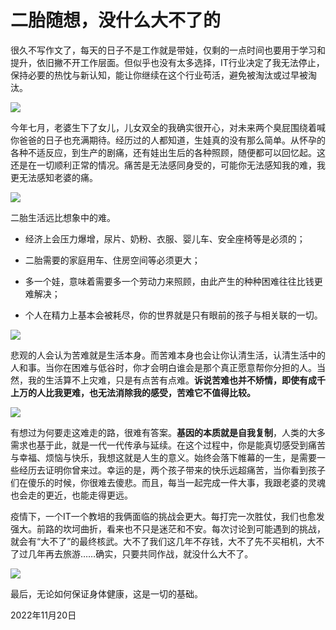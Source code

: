 # 二胎随想，没什么大不了的

很久不写作文了，每天的日子不是工作就是带娃，仅剩的一点时间也要用于学习和提升，依旧撇不开工作层面。但似乎也没有太多选择，IT行业决定了我无法停止，保持必要的热忱与新认知，能让你继续在这个行业苟活，避免被淘汰或过早被淘汰。

![](https://pkslow.oss-cn-shenzhen.aliyuncs.com/images/2022/11/two-children.yuyu.png)

今年七月，老婆生下了女儿，儿女双全的我确实很开心，对未来两个臭屁围绕着喊你爸爸的日子也充满期待。经历过的人都知道，生娃真的没有那么简单。从怀孕的各种不适反应，到生产的剧痛，还有娃出生后的各种照顾，随便都可以回忆起。这还是在一切顺利正常的情况。痛苦是无法感同身受的，可能你无法感知我的难，我更无法感知老婆的痛。

![](https://pkslow.oss-cn-shenzhen.aliyuncs.com/images/2022/11/two-children.both.png)

二胎生活远比想象中的难。

- 经济上会压力爆增，尿片、奶粉、衣服、婴儿车、安全座椅等是必须的；

- 二胎需要的家庭用车、住房空间等必须更大；

- 多一个娃，意味着需要多一个劳动力来照顾，由此产生的种种困难往往比钱更难解决；

- 个人在精力上基本会被耗尽，你的世界就是只有眼前的孩子与相关联的一切。

![](https://pkslow.oss-cn-shenzhen.aliyuncs.com/images/2022/11/two-children.tutu1.png)

悲观的人会认为苦难就是生活本身。而苦难本身也会让你认清生活，认清生活中的人和事。当你在困难与低谷时，你才会明白谁会是那个真正愿意帮你分担的人。当然，我的生活算不上灾难，只是有点苦有点难。**诉说苦难也并不矫情，即使有成千上万的人比我更难，也无法消除我的感受，苦难它不值得比较。**

![](https://pkslow.oss-cn-shenzhen.aliyuncs.com/images/2022/11/two-children.tutu2.png)

有想过为何要走这难走的路，很难有答案。**基因的本质就是自我复制**，人类的大多需求也基于此，就是一代一代传承与延续。在这个过程中，你是能真切感受到痛苦与幸福、烦恼与快乐，我想这就是人生的意义。始终会落下帷幕的一生，是需要一些经历去证明你曾来过。幸运的是，两个孩子带来的快乐远超痛苦，当你看到孩子们在傻乐的时候，你很难去傻悲。而且，每当一起完成一件大事，我跟老婆的灵魂也会走的更近，也能走得更远。



疫情下，一个IT一个教培的我俩面临的挑战会更大。每打完一次胜仗，我们也愈发强大。前路的坎坷曲折，看来也不只是迷茫和不安。每次讨论到可能遇到的挑战，就会有“大不了”的最终核武。大不了我们这几年不存钱，大不了先不买相机，大不了过几年再去旅游……确实，只要共同作战，就没什么大不了。

![](https://pkslow.oss-cn-shenzhen.aliyuncs.com/images/2022/11/two-children.wife.png)

最后，无论如何保证身体健康，这是一切的基础。



2022年11月20日